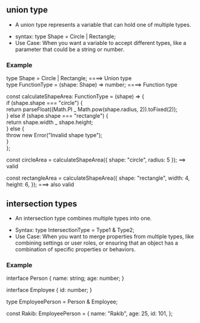 ## union type

- A union type represents a variable that can hold one of multiple types.

* syntax: type Shape = Circle | Rectangle;
* Use Case: When you want a variable to accept different types, like a parameter that could be a string or number.

### Example

type Shape = Circle | Rectangle; ====> Union type <br>
type FunctionType = (shape: Shape) => number; ====> Function type<br>

const calculateShapeArea: FunctionType = (shape) => { <br>
if (shape.shape === "circle") { <br>
return parseFloat((Math.PI _ Math.pow(shape.radius, 2)).toFixed(2));<br>
} else if (shape.shape === "rectangle") { <br>
return shape.width _ shape.height; <br>
} else { <br>
throw new Error("Invalid shape type"); <br>
} <br>
}; <br>

const circleArea = calculateShapeArea({ shape: "circle", radius: 5 }); ==> valid

const rectangleArea = calculateShapeArea({
shape: "rectangle",
width: 4,
height: 6,
}); ===> also valid

## intersection types

- An intersection type combines multiple types into one.

* Syntax: type IntersectionType = Type1 & Type2;
* Use Case: When you want to merge properties from multiple types, like combining settings or user roles, or ensuring that an object has a combination of specific properties or behaviors.

### Example

interface Person {
name: string;
age: number;
}

interface Employee {
id: number;
}

type EmployeePerson = Person & Employee;

const Rakib: EmployeePerson = {
name: "Rakib",
age: 25,
id: 101,
};
